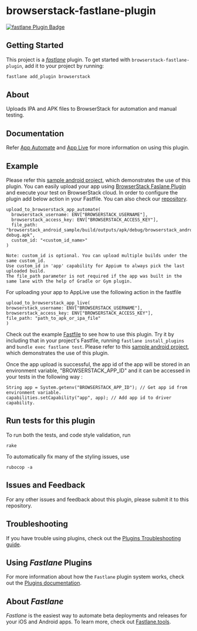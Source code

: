 # browserstack-fastlane-plugin

[![fastlane Plugin Badge](https://rawcdn.githack.com/fastlane/fastlane/master/fastlane/assets/plugin-badge.svg)](https://rubygems.org/gems/fastlane-plugin-browserstack)

## Getting Started

This project is a [_fastlane_](https://github.com/fastlane/fastlane) plugin. To get started with `browserstack-fastlane-plugin`, add it to your project by running:

```bash
fastlane add_plugin browserstack
```

## About

Uploads IPA and APK files to BrowserStack for automation and manual testing.

## Documentation

Refer [App Automate](https://www.browserstack.com/app-automate/appium/fastlane) and [App Live](https://www.browserstack.com/app-live/fastlane) for more information on using this plugin.


## Example

Please refer this [sample android project](https://github.com/browserstack/browserstack-android-sample-app), which demonstrates the use of this plugin.
You can easily upload your app using [BrowserStack Faslane Plugin](https://rubygems.org/gems/fastlane-plugin-browserstack) and execute your test on BrowserStack cloud. In order to configure the plugin add below action in your Fastfile. You can also check our [repository](https://github.com/browserstack/browserstack-fastlane-plugin).
```
upload_to_browserstack_app_automate(
  browserstack_username: ENV["BROWSERSTACK_USERNAME"],
  browserstack_access_key: ENV["BROWSERSTACK_ACCESS_KEY"],
  file_path: "browserstack_android_sample/build/outputs/apk/debug/browserstack_android_sample-debug.apk",
  custom_id: "<custom_id_name>"
)
```
```
Note: custom_id is optional. You can upload multiple builds under the same custom_id.   
Use custom_id in 'app' capability for Appium to always pick the last uploaded build.   
The file_path parameter is not required if the app was built in the same lane with the help of Gradle or Gym plugin.
```

For uploading your app to AppLive use the following action in the fastfile
```
upload_to_browserstack_app_live(
browserstack_username: ENV["BROWSERSTACK_USERNAME"],
browserstack_access_key: ENV["BROWSERSTACK_ACCESS_KEY"],
file_path: "path_to_apk_or_ipa_file"
)
```
Check out the example [Fastfile](https://github.com/browserstack/browserstack-fastlane-plugin/blob/master/fastlane/Fastfile) to see how to use this plugin. Try it by including that in your project's Fastfile, running `fastlane install_plugins` and `bundle exec fastlane test`. Please refer to this [sample android project](https://github.com/browserstack/browserstack-android-sample-app), which demonstrates the use of this plugin.

Once the app upload is successful, the app id of the app will be stored in an environment variable, "BROWSERSTACK_APP_ID" and it can be accessed in your tests in the following way :
```
String app = System.getenv("BROWSERSTACK_APP_ID"); // Get app id from environment variable.
capabilities.setCapability("app", app); // Add app id to driver capability.
```


## Run tests for this plugin

To run both the tests, and code style validation, run

```
rake
```

To automatically fix many of the styling issues, use
```
rubocop -a
```

## Issues and Feedback

For any other issues and feedback about this plugin, please submit it to this repository.

## Troubleshooting

If you have trouble using plugins, check out the [Plugins Troubleshooting guide](https://docs.fastlane.tools/plugins/plugins-troubleshooting/).

## Using _Fastlane_ Plugins

For more information about how the `Fastlane` plugin system works, check out the [Plugins documentation](https://docs.fastlane.tools/plugins/create-plugin/).

## About _Fastlane_

_Fastlane_ is the easiest way to automate beta deployments and releases for your iOS and Android apps. To learn more, check out [Fastlane.tools](https://fastlane.tools).

